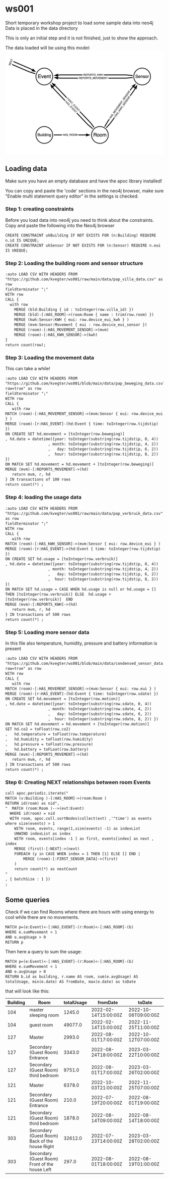 # ws001

Short temporary workshop project to load some sample data into neo4j 
Data is placed in the data directory

This is only an initial step and it is not finished, just to show the approach.

The data loaded will be using this model:
<img src="wsmodel.png">

## Loading data 

Make sure you have an empty database and have the apoc library installed!

You can copy and paste the 'code' sections in the neo4j browser, make sure "Enable multi statement query editor" in the settings is checked.

### Step 1: creating constraints

Before you load data into neo4j you need to think about the constraints. Copy and paste the following into the Neo4j browser
```
CREATE CONSTRAINT ukBuilding IF NOT EXISTS FOR (n:Building) REQUIRE n.id IS UNIQUE;
CREATE CONSTRAINT ukSensor IF NOT EXISTS FOR (n:Sensor) REQUIRE n.eui IS UNIQUE;
```

### Step 2: Loading the building room and sensor structure

```
:auto LOAD CSV WITH HEADERS FROM "https://github.com/kvegter/ws001/raw/main/data/pap_villa_data.csv" as row
fieldterminator ";"
WITH row
CALL {
  with row
	MERGE (bld:Building { id : toInteger(row.villa_id) })
	MERGE (bld)-[:HAS_ROOM]->(room:Room { name : trim(row.room) })
	MERGE (kwh:Sensor:KWH { eui: row.device_eui_kwh } )
	MERGE (mvm:Sensor:Movement { eui : row.device_eui_sensor })
	MERGE (room)-[:HAS_MOVEMENT_SENSOR]->(mvm)
	MERGE (room)-[:HAS_KWH_SENSOR]->(kwh)
}
return count(row);
```

### Step 3: Loading the movement data

This can take a while!
```
:auto LOAD CSV WITH HEADERS FROM "https://github.com/kvegter/ws001/blob/main/data/pap_beweging_data.csv?raw=true" as row
fieldterminator ";"
WITH row
CALL {
   with row
MATCH (room)-[:HAS_MOVEMENT_SENSOR]->(mvm:Sensor { eui: row.device_eui } )
MERGE (room)-[r:HAS_EVENT]-(hd:Event { time: toInteger(row.tijdstip) })
ON CREATE SET hd.movement = [toInteger(row.beweging)]
, hd.date = datetime({year: toInteger(substring(row.tijdstip, 0, 4))
                   , month: toInteger(substring(row.tijdstip, 4, 2))
                   ,   day: toInteger(substring(row.tijdstip, 6, 2)) 
                   ,  hour: toInteger(substring(row.tijdstip, 8, 2)) })
ON MATCH SET hd.movement = hd.movement + [toInteger(row.beweging)] 
MERGE (mvm)-[:REPORTS_MOVEMENT]->(hd)
   return mvm, r, hd                
} IN transactions of 100 rows
return count(*) ;
```

### Step 4: loading the usage data

```
:auto LOAD CSV WITH HEADERS FROM "https://github.com/kvegter/ws001/raw/main/data/pap_verbruik_data.csv" as row
fieldterminator ";"
WITH row
CALL {
   with row
MATCH (room)-[:HAS_KWH_SENSOR]->(mvm:Sensor { eui: row.device_eui } )
MERGE (room)-[r:HAS_EVENT]->(hd:Event { time: toInteger(row.tijdstip) })
ON CREATE SET hd.usage = [toInteger(row.verbruik)]
, hd.date = datetime({year: toInteger(substring(row.tijdstip, 0, 4))
                   , month: toInteger(substring(row.tijdstip, 4, 2))
                   ,   day: toInteger(substring(row.tijdstip, 6, 2)) 
                   ,  hour: toInteger(substring(row.tijdstip, 8, 2)) })
ON MATCH SET hd.usage = CASE WHEN hd.usage is null or hd.usage = [] THEN [toInteger(row.verbruik)] ELSE  hd.usage + [toInteger(row.verbruik)]  END                 
MERGE (mvm)-[:REPORTS_KWH]->(hd)
   return mvm, r, hd                
} IN transactions of 500 rows
return count(*) ;

```

### Step 5: Loading more sensor data 

In this file also temperature, humidity, pressure and battery information is present

```
:auto LOAD CSV WITH HEADERS FROM "https://github.com/kvegter/ws001/blob/main/data/condensed_sensor_data.csv?raw=true" as row
WITH row
CALL {
   with row
MATCH (room)-[:HAS_MOVEMENT_SENSOR]->(mvm:Sensor { eui: row.eui } )
MERGE (room)-[r:HAS_EVENT]-(hd:Event { time: toInteger(row.sdate) })
ON CREATE SET hd.movement = [toInteger(row.motion)]
, hd.date = datetime({year: toInteger(substring(row.sdate, 0, 4))
                   , month: toInteger(substring(row.sdate, 4, 2))
                   ,   day: toInteger(substring(row.sdate, 6, 2)) 
                   ,  hour: toInteger(substring(row.sdate, 8, 2)) })
ON MATCH SET hd.movement = hd.movement + [toInteger(row.motion)] 
SET hd.co2 = toFloat(row.co2)
,   hd.temperature = toFloat(row.temperature)
,   hd.humidity = toFloat(row.humidity)
,   hd.pressure = toFloat(row.pressure)
,   hd.battery = toFLoat(row.battery)
MERGE (mvm)-[:REPORTS_MOVEMENT]->(hd)
   return mvm, r, hd                
} IN transactions of 500 rows
return count(*) ;
```

### Step 6: Creating NEXT relationships between room Events


```
call apoc.periodic.iterate("
MATCH (v:Building )-[:HAS_ROOM]->(room:Room )
RETURN id(room) as nid",
"  MATCH (room:Room )-->(evt:Event)  
  WHERE id(room) = nid
  WITH room, apoc.coll.sortNodes(collect(evt) ,'^time') as events where size(events) > 1
	WITH room, events, range(1,size(events) -1) as indexList 
	UNWIND indexList as index 
	WITH room, events[index -1 ] as first, events[index] as next , index
	MERGE (first)-[:NEXT]->(next)
	FOREACH (y in CASE WHEN index = 1 THEN [1] ELSE [] END |
		MERGE (room)-[:FIRST_SENSOR_DATA]->(first)
	)	
	return count(*) as nextCount
"
, { batchSize : 1 })
;
```
## Some queries

Check if we can find Rooms where there are hours with using energy to cool while there are no movements.

```
MATCH p=(e:Event)<-[:HAS_EVENT]-(r:Room)<-[:HAS_ROOM]-(b)
WHERE e.sumMovement < 1
AND e.avgUsage > 0
RETURN p
```

Then here a query to sum the usage:
```
MATCH p=(e:Event)<-[:HAS_EVENT]-(r:Room)<-[:HAS_ROOM]-(b)
WHERE e.sumMovement < 1
AND e.avgUsage > 0
RETURN b.id as building, r.name AS room, sum(e.avgUsage) AS totalUsage, min(e.date) AS fromDate, max(e.date) as toDate
```

that will look like this:

|Building   | Room                              | totalUsage | fromDate           | toDate             | 
|----------|-----------------------------------|------------|--------------------|--------------------|
|104       | master sleeping room              |1245.0      |2022-02-14T15:00:00Z|2022-10-06T09:00:00Z|
|104       | guest room                        |49077.0     |2022-02-14T15:00:00Z|2022-11-25T11:00:00Z|
|127       | Master                            |2993.0      |2022-08-01T17:00:00Z|2022-10-12T07:00:00Z|
|127       | Secondary  (Guest Room) Entrance  |3343.0      |2022-08-24T18:00:00Z|2023-03-22T10:00:00Z|
|127       |Secondary  (Guest Room) third bedroom |9751.0      |2022-08-01T17:00:00Z|2023-03-26T02:00:00Z|
|121       | Master                            |6378.0      |2022-10-03T21:00:00Z|2022-11-25T07:00:00Z|
|121       | Secondary  (Guest Room) Entrance  |210.0       |2022-07-19T20:00:00Z|2022-08-01T19:00:00Z|
|121       | Secondary  (Guest Room) third bedroom |1878.0      |2022-08-14T09:00:00Z|2022-08-14T18:00:00Z|
|303       |Secondary  (Guest Room) Back of the house Right |32612.0     |2022-07-23T14:00:00Z|2023-03-28T02:00:00Z|
|303       | Secondary  (Guest Room)  Front of the house Left |297.0       |2022-08-01T18:00:00Z|2022-08-19T01:00:00Z|
